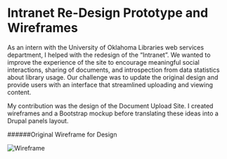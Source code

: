 # Intranet Re-Design Prototype and Wireframes
As an intern with the University of Oklahoma Libraries web services department, I helped with the redesign of the “Intranet”. We wanted to improve the experience of the site to encourage meaningful social interactions, sharing of documents, and introspection from data statistics about library usage. Our challenge was to update the original design and provide users with an interface that streamlined uploading and viewing content.  

My contribution was the design of the Document Upload Site. I created wireframes and a Bootstrap mockup before translating these ideas into a Drupal panels layout.  

######Original Wireframe for Design 

![Wireframe](https://s-media-cache-ak0.pinimg.com/564x/ed/9f/c2/ed9fc2c3a03a03b6b5402de111935e81.jpg)
